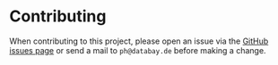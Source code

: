 # Contributing

When contributing to this project, please open an issue via the [GitHub issues page](https://github.com/SeminarCatalog/js-sdk/issues)
or send a mail to `ph@databay.de` before making a change.
